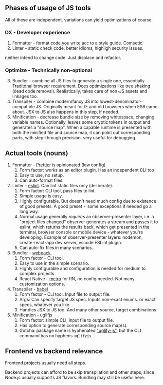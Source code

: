## Phases of usage of JS tools

All of these are independent. variations can yield optimizations of course.

### DX - Developer experience

1. Formatter - format code you write acc to a style guide. Comsetic.
2. Linter - static check code, better idioms, highligh security issues.

neither intend to change code. Just displace and refactor.

### Optimize - Technically non-optional

3. Bundler - combine all JS files to generate a single one, essentially. Traditonal browser requirement. Does optimizations like tree shaking (dead code removal). Realistically, takes care of non-JS assets and linkages too.
4. Transpiler - combine modern/fancy JS into lowest-denominator-compatible JS. Originally meant for IE and old browsers when ES6 came about. JSX to JS also happens in this step, if needed.
5. Minification - decrease bundle size by removing whitespace, changing variable names. Optionally, leaves some cryptic tokens in output and generates a "source map". When a capable runtime is presented with both the minified file and source map, it can point out corresponding parts, with step-through precision. very useful for debugging.

## Actual tools (nouns)

1. Formatter - [Prettier](https://prettier.io/) is opinionated (low config)
   1. Form factor: works as an editor plugin. Has an independent CLI too
   2. Easy to use, no setup.
   3. Can auto-format files.
2. Linter - [eslint](https://eslint.org/). Can lint static files only (deliberate).
   1. Form factor: CLI tool, pass files to lint.
   2. Simple usage is easy.
   3. Highly configurable. But doesn't need much config due to existence of good presets. A good preset + some exceptions if needed go a long way.
   4. Normal usage generally _requires_ an observer-presenter layer, i.e. a "project files changed" observer generates a stream and passes it to eslint, which returns the results back, which get presented in the terminal, browser console or mobile device - whatever you're developing. Example of observer-presenter layers: nodemon, create-react-app dev server, vscode ESLint plugin.
   5. Can auto-fix files in many scenarios.
3. Bundler - [webpack](https://webpack.js.org/).
   1. Form factor - CLI tool.
   2. Easy to use in the simple scenario.
   3. Highly configurable and configuration is needed for medium to complex projects
   4. React Native - [metro](https://metrobundler.dev/) for RN, no config needed. Not many customization options.
4. Transpiler - [babel](https://babeljs.io/)
   1. Form factor - CLI tool. Input file to output file.
   2. Args: Can specify target JS spec. Inputs non-exact enums. or exact specs, whatever you like.
   3. Handles JSX to JS too. And many other source, target combinations
5. Minification - [uglifjs](https://github.com/mishoo/UglifyJS/)
   1. Form factor: simple CLI, input file to output file.
   2. Has option to generate corresponding source map(s).
   3. Gotcha: package name is hyphenated ["uglify-js"](https://www.npmjs.com/package/uglify-js), but the CLI command has no hyphens `uglifyjs`

## Frontend vs backend relevance

Frontend projects usually need all steps.

Backend projects can afford to be skip transpilation and other steps, since Node.js usually supports JS flavors. Bundling may still be useful here.
